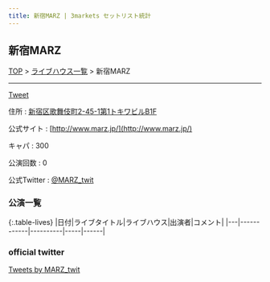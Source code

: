 ```yaml
---
title: 新宿MARZ | 3markets セットリスト統計
---
```

## 新宿MARZ

[TOP](/setlist/) > [ライブハウス一覧](livehouses.html) > 新宿MARZ

___

<a href="https://twitter.com/share?ref_src=twsrc%5Etfw" data-text="3markets[ ]セットリスト > 新宿MARZ" class="twitter-share-button" data-via="3markets" data-hashtags="3markets" data-related="3markets" data-show-count="false">Tweet</a>

住所
:    <a href="https://www.google.co.jp/maps/search/%E6%96%B0%E5%AE%BF%E5%8C%BA%E6%AD%8C%E8%88%9E%E4%BC%8E%E7%94%BA2-45-1%E7%AC%AC1%E3%83%88%E3%82%AD%E3%83%AF%E3%83%93%E3%83%ABB1F" rel="noopener noreferrer" target="_blank">新宿区歌舞伎町2-45-1第1トキワビルB1F</a>

公式サイト
:    [http://www.marz.jp/](http://www.marz.jp/)

キャパ
:    300

公演回数
: 0


公式Twitter
: <a href="https://twitter.com/MARZ_twit">@MARZ_twit</a>


### 公演一覧

{:.table-lives}
|日付|ライブタイトル|ライブハウス|出演者|コメント|
|---|------------|----------|-----|------|




### official twitter

<a class="twitter-timeline" href="https://twitter.com/MARZ_twit?ref_src=twsrc%5Etfw">Tweets by MARZ_twit</a> <script async src="https://platform.twitter.com/widgets.js" charset="utf-8"></script>


<script async src="https://platform.twitter.com/widgets.js" charset="utf-8"></script>